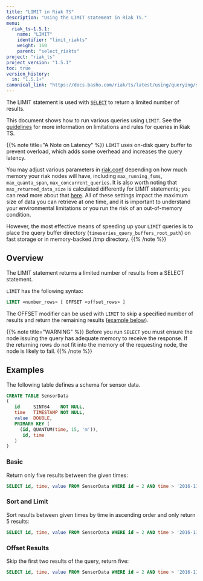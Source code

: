```yaml
---
title: "LIMIT in Riak TS"
description: "Using the LIMIT statement in Riak TS."
menu:
  riak_ts-1.5.1:
    name: "LIMIT"
    identifier: "limit_riakts"
    weight: 160
    parent: "select_riakts"
project: "riak_ts"
project_version: "1.5.1"
toc: true
version_history:
  in: "1.5.1+"
canonical_link: "https://docs.basho.com/riak/ts/latest/using/querying/select/limit/"
---
```


[select]: /riak/ts/1.5.1/using/querying/select
[query guidelines]: /riak/ts/1.5.1/using/querying/guidelines/
[configuring]: /riak/ts/1.5.1/configuring/riakconf/#maximum-returned-data-size

The LIMIT statement is used with [`SELECT`][select] to return a limited number of results.

This document shows how to run various queries using `LIMIT`. See the [guidelines][query guidelines] for more information on limitations and rules for queries in Riak TS.

{{% note title="A Note on Latency" %}}
`LIMIT` uses on-disk query buffer to prevent overload, which adds some overhead and increases the query latency.

You may adjust various parameters in [riak.conf](/riak/ts/1.5.1/configuring/riakconf/) depending on how much memory your riak nodes will have, including `max_running_fsms`, `max_quanta_span`, `max_concurrent_queries`. It is also worth noting that `max_returned_data_size` is calculated differently for LIMIT statements; you can read more about that [here](/riak/ts/1.5.1/configuring/riakconf/#maximum-returned-data-size). All of these settings impact the maximum size of data you can retrieve at one time, and it is important to understand your environmental limitations or you run the risk of an out-of-memory condition.

However, the most effective means of speeding up your `LIMIT` queries is to place the query buffer directory (`timeseries_query_buffers_root_path`) on fast storage or in memory-backed /tmp directory.
{{% /note %}}


## Overview

The LIMIT statement returns a limited number of results from a SELECT statement.

`LIMIT` has the following syntax:

```sql
LIMIT «number_rows» [ OFFSET «offset_rows» ]
```

The OFFSET modifier can be used with `LIMIT` to skip a specified number of results and return the remaining results ([example below](#offset-results)).

{{% note title="WARNING" %}}
Before you run `SELECT` you must ensure the node issuing the query has adequate memory to receive the response. If the returning rows do not fit into the memory of the requesting node, the node is likely to fail.
{{% /note %}}


## Examples

The following table defines a schema for sensor data.

```sql
CREATE TABLE SensorData
(
   id     SINT64    NOT NULL,
   time   TIMESTAMP NOT NULL,
   value  DOUBLE,
   PRIMARY KEY (
     (id, QUANTUM(time, 15, 'm')),
      id, time
   )
)
```

### Basic

Return only five results between the given times:

```sql
SELECT id, time, value FROM SensorData WHERE id = 2 AND time > '2016-11-28 06:00:00' AND time < '2016-11-28 06:10:10' LIMIT 5;
```

### Sort and Limit

Sort results between given times by time in ascending order and only return 5 results:

```sql
SELECT id, time, value FROM SensorData WHERE id = 2 AND time > '2016-11-28 06:00:00' AND time < '2016-11-28 06:10:10' ORDER BY time ASC LIMIT 5;
```

### Offset Results

Skip the first two results of the query, return five:

```sql
SELECT id, time, value FROM SensorData WHERE id = 2 AND time > '2016-11-28 06:00:00' AND time < '2016-11-28 06:10:10' LIMIT 5 OFFSET 2;
```
